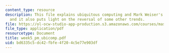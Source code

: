 ```yaml
---
content_type: resource
description: This file explains ubiquitous computing and Mark Weiser's vision on it
  and it also puts light on the reversal of some other trends.
file: https://ol-ocw-studio-app-production.s3.amazonaws.com/courses/mas-961-ambient-intelligence-spring-2005/bd6335c5dc42fbfe4f204c5e77e903df_week5_pm_ubicomp.pdf
file_type: application/pdf
resourcetype: Document
title: week5_pm_ubicomp.pdf
uid: bd6335c5-dc42-fbfe-4f20-4c5e77e903df
---
```

